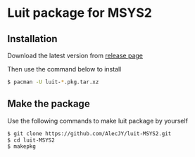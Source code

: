 # Luit package for MSYS2

## Installation
Download the latest version from [release page](https://github.com/AlecJY/luit-MSYS2/releases)

Then use the command below to install
``` bash
$ pacman -U luit-*.pkg.tar.xz
```

## Make the package
Use the following commands to make luit package by yourself
```bash
$ git clone https://github.com/AlecJY/luit-MSYS2.git
$ cd luit-MSYS2
$ makepkg
```
